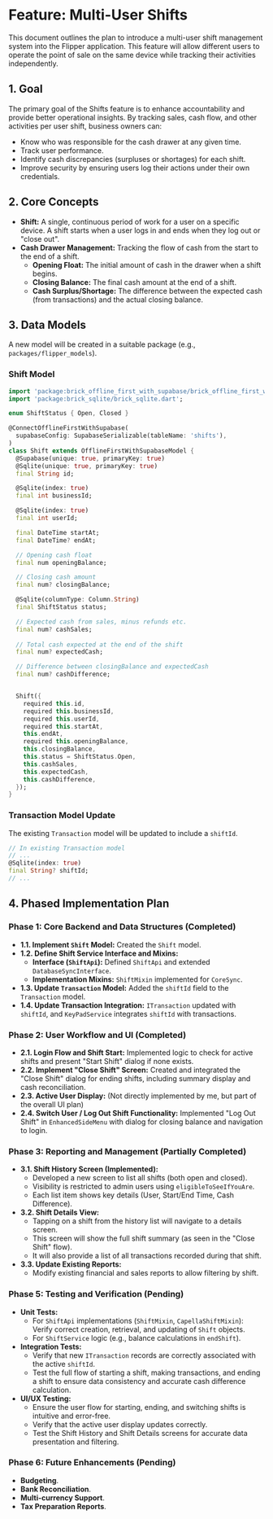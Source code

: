 # Feature: Multi-User Shifts

This document outlines the plan to introduce a multi-user shift management system into the Flipper application. This feature will allow different users to operate the point of sale on the same device while tracking their activities independently.

## 1. Goal

The primary goal of the Shifts feature is to enhance accountability and provide better operational insights. By tracking sales, cash flow, and other activities per user shift, business owners can:
*   Know who was responsible for the cash drawer at any given time.
*   Track user performance.
*   Identify cash discrepancies (surpluses or shortages) for each shift.
*   Improve security by ensuring users log their actions under their own credentials.

## 2. Core Concepts

*   **Shift:** A single, continuous period of work for a user on a specific device. A shift starts when a user logs in and ends when they log out or "close out".
*   **Cash Drawer Management:** Tracking the flow of cash from the start to the end of a shift.
    *   **Opening Float:** The initial amount of cash in the drawer when a shift begins.
    *   **Closing Balance:** The final cash amount at the end of a shift.
    *   **Cash Surplus/Shortage:** The difference between the expected cash (from transactions) and the actual closing balance.

## 3. Data Models

A new model will be created in a suitable package (e.g., `packages/flipper_models`).

### **Shift Model**

```dart
import 'package:brick_offline_first_with_supabase/brick_offline_first_with_supabase.dart';
import 'package:brick_sqlite/brick_sqlite.dart';

enum ShiftStatus { Open, Closed }

@ConnectOfflineFirstWithSupabase(
  supabaseConfig: SupabaseSerializable(tableName: 'shifts'),
)
class Shift extends OfflineFirstWithSupabaseModel {
  @Supabase(unique: true, primaryKey: true)
  @Sqlite(unique: true, primaryKey: true)
  final String id;

  @Sqlite(index: true)
  final int businessId;

  @Sqlite(index: true)
  final int userId;

  final DateTime startAt;
  final DateTime? endAt;

  // Opening cash float
  final num openingBalance;

  // Closing cash amount
  final num? closingBalance;

  @Sqlite(columnType: Column.String)
  final ShiftStatus status;

  // Expected cash from sales, minus refunds etc.
  final num? cashSales;
  
  // Total cash expected at the end of the shift
  final num? expectedCash;

  // Difference between closingBalance and expectedCash
  final num? cashDifference;


  Shift({
    required this.id,
    required this.businessId,
    required this.userId,
    required this.startAt,
    this.endAt,
    required this.openingBalance,
    this.closingBalance,
    this.status = ShiftStatus.Open,
    this.cashSales,
    this.expectedCash,
    this.cashDifference,
  });
}
```

### **Transaction Model Update**

The existing `Transaction` model will be updated to include a `shiftId`.

```dart
// In existing Transaction model
// ...
@Sqlite(index: true)
final String? shiftId;
// ...
```

## 4. Phased Implementation Plan

### Phase 1: Core Backend and Data Structures (Completed)

*   **1.1. Implement `Shift` Model:** Created the `Shift` model.
*   **1.2. Define Shift Service Interface and Mixins:**
    *   **Interface (`ShiftApi`):** Defined `ShiftApi` and extended `DatabaseSyncInterface`.
    *   **Implementation Mixins:** `ShiftMixin` implemented for `CoreSync`.
*   **1.3. Update `Transaction` Model:** Added the `shiftId` field to the `Transaction` model.
*   **1.4. Update Transaction Integration:** `ITransaction` updated with `shiftId`, and `KeyPadService` integrates `shiftId` with transactions.

### Phase 2: User Workflow and UI (Completed)

*   **2.1. Login Flow and Shift Start:** Implemented logic to check for active shifts and present "Start Shift" dialog if none exists.
*   **2.2. Implement "Close Shift" Screen:** Created and integrated the "Close Shift" dialog for ending shifts, including summary display and cash reconciliation.
*   **2.3. Active User Display:** (Not directly implemented by me, but part of the overall UI plan)
*   **2.4. Switch User / Log Out Shift Functionality:** Implemented "Log Out Shift" in `EnhancedSideMenu` with dialog for closing balance and navigation to login.

### Phase 3: Reporting and Management (Partially Completed)

*   **3.1. Shift History Screen (Implemented):**
    *   Developed a new screen to list all shifts (both open and closed).
    *   Visibility is restricted to admin users using `eligibleToSeeIfYouAre`.
    *   Each list item shows key details (User, Start/End Time, Cash Difference).
*   **3.2. Shift Details View:**
    *   Tapping on a shift from the history list will navigate to a details screen.
    *   This screen will show the full shift summary (as seen in the "Close Shift" flow).
    *   It will also provide a list of all transactions recorded during that shift.
*   **3.3. Update Existing Reports:**
    *   Modify existing financial and sales reports to allow filtering by shift.

### Phase 5: Testing and Verification (Pending)

*   **Unit Tests:**
    *   For `ShiftApi` implementations (`ShiftMixin`, `CapellaShiftMixin`): Verify correct creation, retrieval, and updating of `Shift` objects.
    *   For `ShiftService` logic (e.g., balance calculations in `endShift`).
*   **Integration Tests:**
    *   Verify that new `ITransaction` records are correctly associated with the active `shiftId`.
    *   Test the full flow of starting a shift, making transactions, and ending a shift to ensure data consistency and accurate cash difference calculation.
*   **UI/UX Testing:**
    *   Ensure the user flow for starting, ending, and switching shifts is intuitive and error-free.
    *   Verify that the active user display updates correctly.
    *   Test the Shift History and Shift Details screens for accurate data presentation and filtering.

### Phase 6: Future Enhancements (Pending)

*   **Budgeting**.
*   **Bank Reconciliation**.
*   **Multi-currency Support**.
*   **Tax Preparation Reports**.
